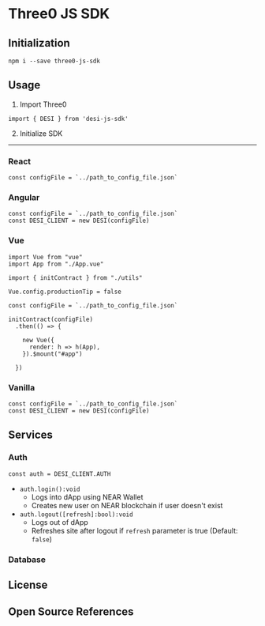 # Three0 JS SDK
## Initialization
```
npm i --save three0-js-sdk
```
## Usage
1. Import Three0
```
import { DESI } from 'desi-js-sdk'
```
2. Initialize SDK
- - - -
### React
```
const configFile = `../path_to_config_file.json`

```
### Angular
```
const configFile = `../path_to_config_file.json`
const DESI_CLIENT = new DESI(configFile)
```
### Vue
```
import Vue from "vue"
import App from "./App.vue"

import { initContract } from "./utils"

Vue.config.productionTip = false

const configFile = `../path_to_config_file.json`

initContract(configFile)
  .then(() => {

    new Vue({
      render: h => h(App),
    }).$mount("#app")

  })
```
### Vanilla
```
const configFile = `../path_to_config_file.json`
const DESI_CLIENT = new DESI(configFile)
```

## Services
### Auth
```
const auth = DESI_CLIENT.AUTH
```
* `auth.login():void`
    * Logs into dApp using NEAR Wallet
    * Creates new user on NEAR blockchain if user doesn't exist
* `auth.logout([refresh]:bool):void`
    * Logs out of dApp
    * Refreshes site after logout if `refresh` parameter is true (Default: `false`)
### Database

## License

## Open Source References